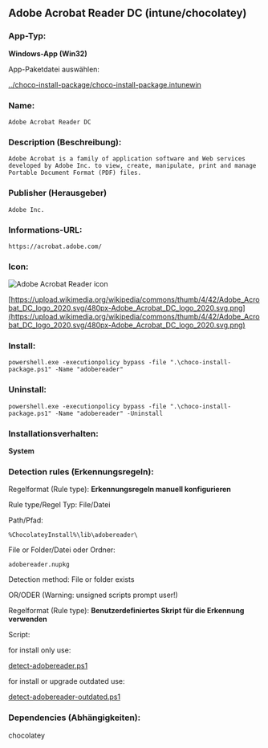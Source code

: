 ## Adobe Acrobat Reader DC (intune/chocolatey)

### App-Typ:

__Windows-App (Win32)__

App-Paketdatei auswählen:

[../choco-install-package/choco-install-package.intunewin](../choco-install-package/choco-install-package.intunewin?raw=true)


### Name:

```
Adobe Acrobat Reader DC
```

### Description (Beschreibung):

```
Adobe Acrobat is a family of application software and Web services developed by Adobe Inc. to view, create, manipulate, print and manage Portable Document Format (PDF) files.
```

### Publisher (Herausgeber)

```
Adobe Inc.
```


### Informations-URL:

```
https://acrobat.adobe.com/
```

### Icon:

![Adobe Acrobat Reader icon](https://upload.wikimedia.org/wikipedia/commons/thumb/4/42/Adobe_Acrobat_DC_logo_2020.svg/120px-Adobe_Acrobat_DC_logo_2020.svg.png)

[https://upload.wikimedia.org/wikipedia/commons/thumb/4/42/Adobe_Acrobat_DC_logo_2020.svg/480px-Adobe_Acrobat_DC_logo_2020.svg.png](https://upload.wikimedia.org/wikipedia/commons/thumb/4/42/Adobe_Acrobat_DC_logo_2020.svg/480px-Adobe_Acrobat_DC_logo_2020.svg.png)

### Install:

```
powershell.exe -executionpolicy bypass -file ".\choco-install-package.ps1" -Name "adobereader"
```


### Uninstall:

```
powershell.exe -executionpolicy bypass -file ".\choco-install-package.ps1" -Name "adobereader" -Uninstall
```

### Installationsverhalten:

__System__


### Detection rules (Erkennungsregeln):

Regelformat (Rule type): __Erkennungsregeln manuell konfigurieren__

Rule type/Regel Typ: File/Datei

Path/Pfad:

```
%ChocolateyInstall%\lib\adobereader\
```


File or Folder/Datei oder Ordner:

```
adobereader.nupkg
```

Detection method: File or folder exists


OR/ODER (Warning: unsigned scripts prompt user!)

Regelformat (Rule type): __Benutzerdefiniertes Skript für die Erkennung verwenden__

Script:

for install only use:

[detect-adobereader.ps1](./detect-adobereader.ps1)

for install or upgrade outdated use:

[detect-adobereader-outdated.ps1](./detect-adobereader-outdated.ps1)

### Dependencies (Abhängigkeiten):

chocolatey
